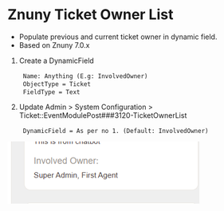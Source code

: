 # Znuny Ticket Owner List
- Populate previous and current ticket owner in dynamic field.
- Based on Znuny 7.0.x

1. Create a DynamicField

		Name: Anything (E.g: InvolvedOwner)
		ObjectType = Ticket
		FieldType = Text
		
2. Update Admin > System Configuration > Ticket::EventModulePost###3120-TicketOwnerList

		DynamicField = As per no 1. (Default: InvolvedOwner)
		
		
![owner-list](owner-list.png)